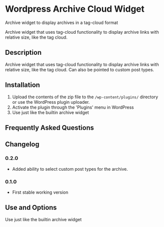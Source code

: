 # Wordpress Archive Cloud Widget
Archive widget to display archives in a tag-cloud format

Archive widget that uses tag-cloud functionality to display archive links with relative size, like the tag cloud.

## Description

Archive widget that uses tag-cloud functionality to display archive links with relative size, like the tag cloud. Can also be pointed to custom post types.

## Installation 

1. Upload the contents of the zip file to the `/wp-content/plugins/` directory or use the WordPress plugin uploader.
1. Activate the plugin through the 'Plugins' menu in WordPress
1. Use just like the builtin archive widget

## Frequently Asked Questions ##

## Changelog 

### 0.2.0
* Added ability to select custom post types for the archive.

### 0.1.0 
* First stable working version

## Use and Options 
Use just like the builtin archive widget

